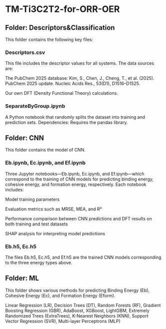 # TM-Ti3C2T2-for-ORR-OER

## Folder: **Descriptors&Classification**
This folder contains the following key files:

### Descriptors.csv
This file includes the descriptor values for all systems. The data sources are:

The PubChem 2025 database:
Kim, S., Chen, J., Cheng, T., et al. (2025). PubChem 2025 update. Nucleic Acids Res., 53(D1), D1516–D1525.

Our own DFT (Density Functional Theory) calculations.

### SeparateByGroup.ipynb
A Python notebook that randomly splits the dataset into training and prediction sets.
Dependencies: Requires the pandas library.

## Folder: **CNN**
This folder contains the model of CNN.

### Eb.ipynb, Ec.ipynb, and Ef.ipynb
Three Jupyter notebooks—Eb.ipynb, Ec.ipynb, and Ef.ipynb—which correspond to the training of CNN models for predicting binding energy, cohesive energy, and formation energy, respectively. Each notebook includes:

Model training parameters

Evaluation metrics such as MRSE, MEA, and R²

Performance comparison between CNN predictions and DFT results on both training and test datasets

SHAP analysis for interpreting model predictions

### Eb.h5, Ec.h5

The files Eb.h5, Ec.h5, and Ef.h5 are the trained CNN models corresponding to the three energy types above.

## Folder: **ML**
This folder shows various methods for predicting Binding Energy (Eb), Cohesive Energy (Ec), and Formation Energy (Eform).

Linear Regression (LR), Decision Trees (DT), Random Forests (RF), Gradient Boosting Regression (GBR), AdaBoost, XGBoost, LightGBM, Extremely Randomized Trees (ExtraTrees), K-Nearest Neighbors (KNN), Support Vector Regression (SVR), Multi-layer Perceptrons (MLP)
